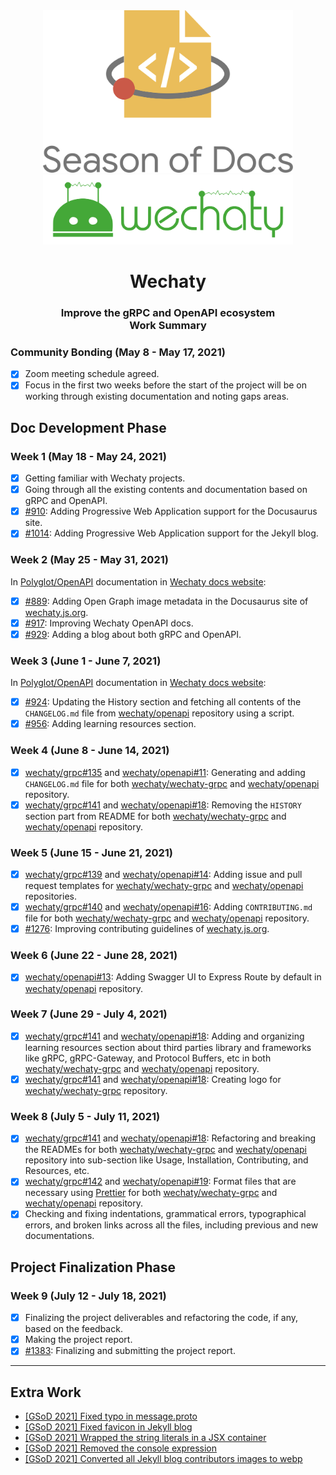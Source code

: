 <div align="center">
<img src="assets/gsod-2021-1.svg" height="auto" width="400" />
<br />
<img src="assets/gsod-2021-2.svg" height="auto" width="400" />
<br />
<h1>Wechaty</h1>
<h3>
Improve the gRPC and OpenAPI ecosystem
<br />
Work Summary
</h3>
</div>

### Community Bonding (May 8 - May 17, 2021)

- [x] Zoom meeting schedule agreed.
- [x] Focus in the first two weeks before the start of the project will be on working through existing documentation and noting gaps areas.

## Doc Development Phase

### Week 1 (May 18 - May 24, 2021)

- [x] Getting familiar with Wechaty projects.
- [x] Going through all the existing contents and documentation based on gRPC and OpenAPI.
- [x] [#910](https://github.com/wechaty/wechaty.js.org/pull/910): Adding Progressive Web Application support for the Docusaurus site.
- [x] [#1014](https://github.com/wechaty/wechaty.js.org/pull/1014): Adding Progressive Web Application support for the Jekyll blog.

### Week 2 (May 25 - May 31, 2021)

In [Polyglot/OpenAPI](http://wechaty.js.org/docs/polyglot/openapi/) documentation in [Wechaty docs website](https://wechaty.js.org/docs/):

- [x] [#889](https://github.com/wechaty/wechaty.js.org/pull/889): Adding Open Graph image metadata in the Docusaurus site of [wechaty.js.org](https://wechaty.js.org/).
- [x] [#917](https://github.com/wechaty/wechaty.js.org/pull/917): Improving Wechaty OpenAPI docs.
- [x] [#929](https://github.com/wechaty/wechaty.js.org/pull/929): Adding a blog about both gRPC and OpenAPI.

### Week 3 (June 1 - June 7, 2021)

In [Polyglot/OpenAPI](http://wechaty.js.org/docs/polyglot/openapi/) documentation in [Wechaty docs website](https://wechaty.js.org/docs/):

- [x] [#924](https://github.com/wechaty/wechaty.js.org/pull/924): Updating the History section and fetching all contents of the `CHANGELOG.md` file from [wechaty/openapi](https://github.com/wechaty/openapi) repository using a script.
- [x] [#956](https://github.com/wechaty/wechaty.js.org/pull/956): Adding learning resources section.

### Week 4 (June 8 - June 14, 2021)

- [x] [wechaty/grpc#135](https://github.com/wechaty/grpc/pull/135) and [wechaty/openapi#11](https://github.com/wechaty/openapi/pull/11): Generating and adding `CHANGELOG.md` file for both [wechaty/wechaty-grpc](https://github.com/wechaty/grpc) and [wechaty/openapi](https://github.com/wechaty/openapi) repository.
- [x] [wechaty/grpc#141](https://github.com/wechaty/grpc/pull/141) and [wechaty/openapi#18](https://github.com/wechaty/openapi/pull/18): Removing the `HISTORY` section part from README for both [wechaty/wechaty-grpc](https://github.com/wechaty/grpc) and [wechaty/openapi](https://github.com/wechaty/openapi) repository.

### Week 5 (June 15 - June 21, 2021)

- [x] [wechaty/grpc#139](https://github.com/wechaty/grpc/pull/139) and [wechaty/openapi#14](https://github.com/wechaty/openapi/pull/14): Adding issue and pull request templates for [wechaty/wechaty-grpc](https://github.com/wechaty/grpc) and [wechaty/openapi](https://github.com/wechaty/openapi) repositories.
- [x] [wechaty/grpc#140](https://github.com/wechaty/grpc/pull/140) and [wechaty/openapi#16](https://github.com/wechaty/openapi/pull/16): Adding `CONTRIBUTING.md` file for both [wechaty/wechaty-grpc](https://github.com/wechaty/grpc) and [wechaty/openapi](https://github.com/wechaty/openapi) repository.
- [x] [#1276](https://github.com/wechaty/wechaty.js.org/pull/1276): Improving contributing guidelines of [wechaty.js.org](https://wechaty.js.org/).

### Week 6 (June 22 - June 28, 2021)

- [x] [wechaty/openapi#13](https://github.com/wechaty/openapi/pull/13): Adding Swagger UI to Express Route by default in [wechaty/openapi](https://github.com/wechaty/openapi) repository.

### Week 7 (June 29 - July 4, 2021)

- [x] [wechaty/grpc#141](https://github.com/wechaty/grpc/pull/141) and [wechaty/openapi#18](https://github.com/wechaty/openapi/pull/18): Adding and organizing learning resources section about third parties library and frameworks like gRPC, gRPC-Gateway, and Protocol Buffers, etc in both [wechaty/wechaty-grpc](https://github.com/wechaty/grpc) and [wechaty/openapi](https://github.com/wechaty/openapi) repository.
- [x] [wechaty/grpc#141](https://github.com/wechaty/grpc/pull/141) and [wechaty/openapi#18](https://github.com/wechaty/openapi/pull/18): Creating logo for [wechaty/wechaty-grpc](https://github.com/wechaty/grpc) repository.

### Week 8 (July 5 - July 11, 2021)

- [x] [wechaty/grpc#141](https://github.com/wechaty/grpc/pull/141) and [wechaty/openapi#18](https://github.com/wechaty/openapi/pull/18): Refactoring and breaking the READMEs for both [wechaty/wechaty-grpc](https://github.com/wechaty/grpc) and [wechaty/openapi](https://github.com/wechaty/openapi) repository into sub-section like Usage, Installation, Contributing, and Resources, etc.
- [x] [wechaty/grpc#142](https://github.com/wechaty/grpc/pull/142) and [wechaty/openapi#19](https://github.com/wechaty/openapi/pull/19): Format files that are necessary using [Prettier](https://prettier.io) for both [wechaty/wechaty-grpc](https://github.com/wechaty/grpc) and [wechaty/openapi](https://github.com/wechaty/openapi) repository.
- [x] Checking and fixing indentations, grammatical errors, typographical errors, and broken links across all the files, including previous and new documentations.

## Project Finalization Phase

### Week 9 (July 12 - July 18, 2021)

- [x] Finalizing the project deliverables and refactoring the code, if any, based on the feedback.
- [x] Making the project report.
- [x] [#1383](https://github.com/wechaty/wechaty.js.org/pull/1383): Finalizing and submitting the project report.

---

## Extra Work

- [[GSoD 2021] Fixed typo in message.proto](https://github.com/wechaty/grpc/pull/133)
- [[GSoD 2021] Fixed favicon in Jekyll blog](https://github.com/wechaty/wechaty.js.org/pull/880)
- [[GSoD 2021] Wrapped the string literals in a JSX container](https://github.com/wechaty/wechaty.js.org/pull/1008)
- [[GSoD 2021] Removed the console expression](https://github.com/wechaty/wechaty.js.org/pull/1010)
- [[GSoD 2021] Converted all Jekyll blog contributors images to webp](https://github.com/wechaty/wechaty.js.org/pull/1072)
